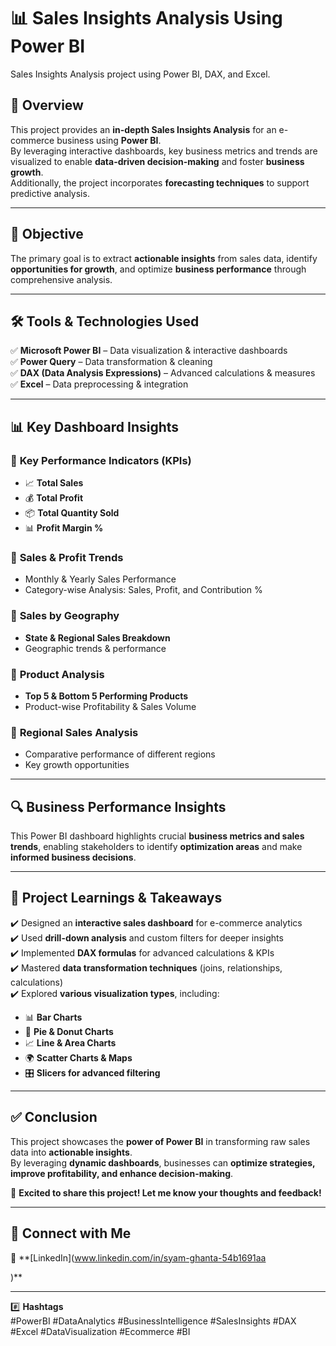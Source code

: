 # 📊 Sales Insights Analysis Using Power BI  
Sales Insights Analysis project using Power BI, DAX, and Excel.

## 📌 Overview  
This project provides an **in-depth Sales Insights Analysis** for an e-commerce business using **Power BI**.  
By leveraging interactive dashboards, key business metrics and trends are visualized to enable **data-driven decision-making** and foster **business growth**.  
Additionally, the project incorporates **forecasting techniques** to support predictive analysis.  

---

## 🎯 Objective  
The primary goal is to extract **actionable insights** from sales data, identify **opportunities for growth**, and optimize **business performance** through comprehensive analysis.  

---

## 🛠️ Tools & Technologies Used  
✅ **Microsoft Power BI** – Data visualization & interactive dashboards  
✅ **Power Query** – Data transformation & cleaning  
✅ **DAX (Data Analysis Expressions)** – Advanced calculations & measures  
✅ **Excel** – Data preprocessing & integration  

---

## 📊 Key Dashboard Insights  

### 🔹 **Key Performance Indicators (KPIs)**  
- 📈 **Total Sales**  
- 💰 **Total Profit**  
- 📦 **Total Quantity Sold**  
- 📊 **Profit Margin %**  

### 🔹 **Sales & Profit Trends**  
- Monthly & Yearly Sales Performance  
- Category-wise Analysis: Sales, Profit, and Contribution %  

### 🔹 **Sales by Geography**  
- **State & Regional Sales Breakdown**  
- Geographic trends & performance  

### 🔹 **Product Analysis**  
- **Top 5 & Bottom 5 Performing Products**  
- Product-wise Profitability & Sales Volume  

### 🔹 **Regional Sales Analysis**  
- Comparative performance of different regions  
- Key growth opportunities  

---

## 🔍 Business Performance Insights  
This Power BI dashboard highlights crucial **business metrics and sales trends**, enabling stakeholders to identify **optimization areas** and make **informed business decisions**.  

---

## 📖 Project Learnings & Takeaways  
✔️ Designed an **interactive sales dashboard** for e-commerce analytics  
✔️ Used **drill-down analysis** and custom filters for deeper insights  
✔️ Implemented **DAX formulas** for advanced calculations & KPIs  
✔️ Mastered **data transformation techniques** (joins, relationships, calculations)  
✔️ Explored **various visualization types**, including:  
- 📊 **Bar Charts**  
- 🍩 **Pie & Donut Charts**  
- 📈 **Line & Area Charts**  
- 🌍 **Scatter Charts & Maps**  
- 🎛️ **Slicers for advanced filtering**  

---

## ✅ Conclusion  
This project showcases the **power of Power BI** in transforming raw sales data into **actionable insights**.  
By leveraging **dynamic dashboards**, businesses can **optimize strategies, improve profitability, and enhance decision-making**.  

🚀 **Excited to share this project! Let me know your thoughts and feedback!**  

---

## 📌 Connect with Me  
💼 **[LinkedIn](www.linkedin.com/in/syam-ghanta-54b1691aa

)**  

---

#️⃣ **Hashtags**  
#PowerBI #DataAnalytics #BusinessIntelligence #SalesInsights #DAX #Excel #DataVisualization #Ecommerce #BI  






